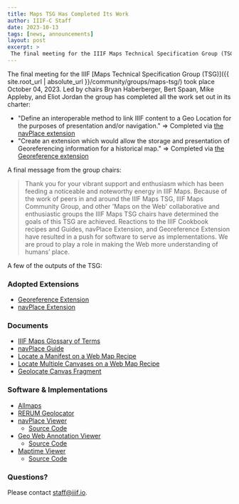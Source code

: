 ```yaml
---
title: Maps TSG Has Completed Its Work
author: IIIF-C Staff
date: 2023-10-13
tags: [news, announcements]
layout: post
excerpt: > 
 The final meeting for the IIIF Maps Technical Specification Group (TSG) took place October 04, 2023; see some of the outputs of the Group's work. 
---
```



The final meeting for the IIIF [Maps Technical Specification Group (TSG)]({{ site.root_url | absolute_url }}/community/groups/maps-tsg/) took place October 04, 2023. Led by chairs Bryan Haberberger, Bert Spaan, Mike Appleby, and Eliot Jordan the group has completed all the work set out in its charter:

* "Define an interoperable method to link IIIF content to a Geo Location for the purposes of presentation and/or navigation." => Completed via [the navPlace extension](https://iiif.io/api/extension/navplace/)
* "Create an extension which would allow the storage and presentation of Georeferencing information for a historical map."  => Completed via [the Georeference extension](https://iiif.io/api/extension/georef/)

A final message from the group chairs:

> Thank you for your vibrant support and enthusiasm which has been feeding a noticeable and noteworthy energy in IIIF Maps.  Because of the work of peers in and around the IIIF Maps TSG, IIIF Maps Community Group, and other 'Maps on the Web' collaborative and enthusiastic groups the IIIF Maps TSG chairs have determined the goals of this TSG are achieved.  Reactions to the IIIF Cookbook recipes and Guides, navPlace Extension, and Georeference Extension have resulted in a push for software to serve as implementations.  We are proud to play a role in making the Web more understanding of humans’ place.

A few of the outputs of the TSG:


### **Adopted Extensions**

* [Georeference Extension](https://iiif.io/api/extension/georef/)
* [navPlace Extension](https://iiif.io/api/extension/navplace/)

### **Documents**

* [IIIF Maps Glossary of Terms](https://docs.google.com/spreadsheets/d/17pJObqH2DMO_oDph82a6axx7XexrYaOSBoYG8lGyxzg) 
* [navPlace Guide](https://iiif.io/guides/guides/navplace/) 
* [Locate a Manifest on a Web Map Recipe](https://iiif.io/api/cookbook/recipe/0154-geo-extension/)
* [Locate Multiple Canvases on a Web Map Recipe](https://iiif.io/api/cookbook/recipe/0240-navPlace-on-canvases/)
* [Geolocate Canvas Fragment](https://iiif.io/api/cookbook/recipe/0139-geolocate-canvas-fragment/)

### **Software & Implementations**

* [Allmaps](https://editor.allmaps.org/#/)
* [RERUM Geolocator](https://geo.rerum.io)
* [navPlace Viewer](https://map.rerum.io)
    * [Source Code](https://github.com/CenterForDigitalHumanities/navplace-viewer/)
* [Geo Web Annotation Viewer](https://map.rerum.io/annotation-viewer.html)
    * [Source Code](https://github.com/CenterForDigitalHumanities/navplace-viewer/)
* [Maptime Viewer](https://mikeapp.github.io/maptime-demo/)
    * [Source Code](https://github.com/mikeapp/maptime)



### Questions?

Please contact [staff@iiif.io](mailto:staff@iiif.io).
